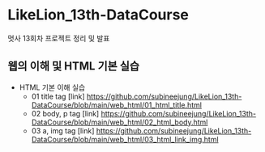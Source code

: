# LikeLion_13th-DataCourse
멋사 13회차 프로젝트 정리 및 발표

## 웹의 이해 및 HTML 기본 실습
  * HTML 기본 이해 실습
    * 01 title tag [link] https://github.com/subineejung/LikeLion_13th-DataCourse/blob/main/web_html/01_html_title.html
    * 02 body, p tag [link] https://github.com/subineejung/LikeLion_13th-DataCourse/blob/main/web_html/02_html_body.html
    * 03 a, img tag [link] https://github.com/subineejung/LikeLion_13th-DataCourse/blob/main/web_html/03_html_link_img.html
